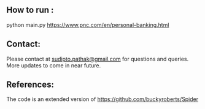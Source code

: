## How to run :
python main.py https://www.pnc.com/en/personal-banking.html

## Contact:
Please contact at sudipto.pathak@gmail.com for questions and queries. More updates to come in near future.

## References:
The code is an extended version of 
https://github.com/buckyroberts/Spider

